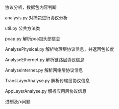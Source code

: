 协议分析，数据包内容判断

analysis.py
    对捕包进行协议分析

util.py
    公共方法类

pcap.py
	解析pca包头部信息

AnalysePhysical.py
	解析物理层协议信息，并返回包长度
	
AnalyseEthernet.py
	解析链路层协议信息

AnalyseInternet.py
	解析网络层协议信息

TransLayerAnalyse.py
	解析传输层协议信息

AppLayerAnalyse.py
	解析应用层协议信息

进制及/x问题